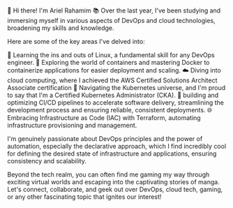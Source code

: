 👋 Hi there! I'm Ariel Rahamim
📚 Over the last year, I've been studying and immersing myself in various aspects of DevOps and cloud technologies, broadening my skills and knowledge. 

Here are some of the key areas I've delved into:

🐧 Learning the ins and outs of Linux, a fundamental skill for any DevOps engineer.
🐳 Exploring the world of containers and mastering Docker to containerize applications for easier deployment and scaling.
☁️ Diving into cloud computing, where I achieved the AWS Certified Solutions Architect Associate certification
🚀 Navigating the Kubernetes universe, and I'm proud to say that I'm a Certified Kubernetes Administrator (CKA).
🔄 building and optimizing CI/CD pipelines to accelerate software delivery, streamlining the development process and ensuring reliable, consistent deployments.
🌐 Embracing Infrastructure as Code (IAC) with Terraform, automating infrastructure provisioning and management.

I'm genuinely passionate about DevOps principles and the power of automation, especially the declarative approach, which I find incredibly cool for defining the desired state of infrastructure and applications, ensuring consistency and scalability.

Beyond the tech realm, you can often find me gaming my way through exciting virtual worlds and escaping into the captivating stories of manga. Let's connect, collaborate, and geek out over DevOps, cloud tech, gaming, or any other fascinating topic that ignites our interest!
